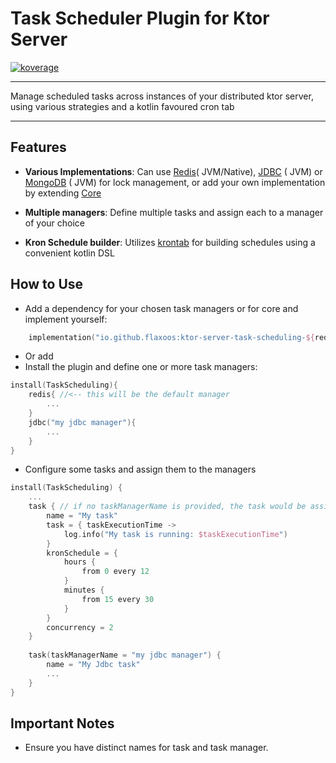 # Task Scheduler Plugin for Ktor Server

<a href="file:/Users/ido/IdeaProjects/flax-ktor-plugins/ktor-server-task-scheduler/build/reports/kover/html/index.html">![koverage](https://img.shields.io/badge/93.58-green?logo=kotlin&label=koverage&style=flat)</a>

---

Manage scheduled tasks across instances of your distributed ktor server, using various strategies and a kotlin favoured
cron tab

---

## Features

- **Various Implementations**: Can
  use [Redis](https://github.com/Flaxoos/extra-ktor-plugins/tree/main/ktor-server-task-scheduling/ktor-server-task-scheduling-redis)(
  JVM/Native), [JDBC](https://github.com/Flaxoos/extra-ktor-plugins/tree/main/ktor-server-task-scheduling/ktor-server-task-scheduling-jdbc) (
  JVM)
  or [MongoDB](https://github.com/Flaxoos/extra-ktor-plugins/tree/main/ktor-server-task-scheduling/ktor-server-task-scheduling-mongodb) (
  JVM) for lock management, or add your own implementation
  by
  extending [Core](https://github.com/Flaxoos/extra-ktor-plugins/tree/main/ktor-server-task-scheduling/ktor-server-task-scheduling-core)
- **Multiple managers**: Define multiple tasks and assign each to a manager of your choice

- **Kron Schedule builder**: Utilizes [krontab](https://github.com/InsanusMokrassar/krontab) for building schedules
  using a convenient kotlin DSL

## How to Use

- Add a dependency for your chosen task managers or for core and implement yourself:

```kotlin
    implementation("io.github.flaxoos:ktor-server-task-scheduling-${redis/jdbc/mongodb/core}:$ktor_plugins_version")
```

- Or add
- Install the plugin and define one or more task managers:

```kotlin
install(TaskScheduling){
    redis{ //<-- this will be the default manager
        ...
    }
    jdbc("my jdbc manager"){
        ...
    }
}
```

- Configure some tasks and assign them to the managers

```kotlin
install(TaskScheduling) {
    ...
    task { // if no taskManagerName is provided, the task would be assigned to the default manager
        name = "My task"
        task = { taskExecutionTime ->
            log.info("My task is running: $taskExecutionTime")
        }
        kronSchedule = {
            hours {
                from 0 every 12
            }
            minutes {
                from 15 every 30
            }
        }
        concurrency = 2
    }
    
    task(taskManagerName = "my jdbc manager") {
        name = "My Jdbc task"
        ...
    }
}
```

## Important Notes

- Ensure you have distinct names for task and task manager.

